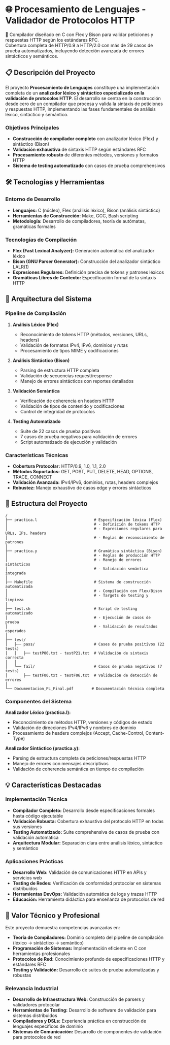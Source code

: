 # 🌐 Procesamiento de Lenguajes - Validador de Protocolos HTTP

📌 Compilador diseñado en C con Flex y Bison para validar peticiones y respuestas HTTP según los estándares RFC.  
Cobertura completa de HTTP/0.9 a HTTP/2.0 con más de 29 casos de prueba automatizados, incluyendo detección avanzada de errores sintácticos y semánticos.

## 📋 Descripción del Proyecto

El proyecto **Procesamiento de Lenguajes** constituye una implementación completa de un **analizador léxico y sintáctico especializado en la validación de protocolos HTTP**. El desarrollo se centra en la construcción desde cero de un compilador que procesa y valida la sintaxis de peticiones y respuestas HTTP, implementando las fases fundamentales de análisis léxico, sintáctico y semántico.

### Objetivos Principales
- **Construcción de compilador completo** con analizador léxico (Flex) y sintáctico (Bison)
- **Validación exhaustiva** de sintaxis HTTP según estándares RFC
- **Procesamiento robusto** de diferentes métodos, versiones y formatos HTTP
- **Sistema de testing automatizado** con casos de prueba comprehensivos

## 🛠️ Tecnologías y Herramientas

### Entorno de Desarrollo
- **Lenguajes:** C (núcleo), Flex (análisis léxico), Bison (análisis sintáctico)
- **Herramientas de Construcción:** Make, GCC, Bash scripting
- **Metodología:** Desarrollo de compiladores, teoría de autómatas, gramáticas formales

### Tecnologías de Compilación
- **Flex (Fast Lexical Analyzer):** Generación automática del analizador léxico
- **Bison (GNU Parser Generator):** Construcción del analizador sintáctico LALR(1)
- **Expresiones Regulares:** Definición precisa de tokens y patrones léxicos
- **Gramáticas Libres de Contexto:** Especificación formal de la sintaxis HTTP

## 🔧 Arquitectura del Sistema

### Pipeline de Compilación
1. **Análisis Léxico (Flex)**
   - Reconocimiento de tokens HTTP (métodos, versiones, URLs, headers)
   - Validación de formatos IPv4, IPv6, dominios y rutas
   - Procesamiento de tipos MIME y codificaciones

2. **Análisis Sintáctico (Bison)**
   - Parsing de estructura HTTP completa
   - Validación de secuencias request/response
   - Manejo de errores sintácticos con reportes detallados

3. **Validación Semántica**
   - Verificación de coherencia en headers HTTP
   - Validación de tipos de contenido y codificaciones
   - Control de integridad de protocolos

4. **Testing Automatizado**
   - Suite de 22 casos de prueba positivos
   - 7 casos de prueba negativos para validación de errores
   - Script automatizado de ejecución y validación

### Características Técnicas
- **Cobertura Protocolar:** HTTP/0.9, 1.0, 1.1, 2.0
- **Métodos Soportados:** GET, POST, PUT, DELETE, HEAD, OPTIONS, TRACE, CONNECT
- **Validación Avanzada:** IPv4/IPv6, dominios, rutas, headers complejos
- **Robustez:** Manejo exhaustivo de casos edge y errores sintácticos

## 📁 Estructura del Proyecto

```
/
├── practica.l                         # Especificación léxica (Flex)
│                                      # - Definición de tokens HTTP
│                                      # - Expresiones regulares para URLs, IPs, headers
│                                      # - Reglas de reconocimiento de patrones
│
├── practica.y                         # Gramática sintáctica (Bison)
│                                      # - Reglas de producción HTTP
│                                      # - Manejo de errores sintácticos
│                                      # - Validación semántica integrada
│
├── Makefile                           # Sistema de construcción automatizada
│                                      # - Compilación con Flex/Bison
│                                      # - Targets de testing y limpieza
│
├── test.sh                            # Script de testing automatizado
│                                      # - Ejecución de casos de prueba
│                                      # - Validación de resultados esperados
│
├── test/
│   ├── pass/                          # Cases de prueba positivos (22 tests)
│   │   ├── testP00.txt - testP21.txt  # Validación de sintaxis correcta
│   │
│   └── fail/                          # Casos de prueba negativos (7 tests)
│       ├── testF00.txt - testF06.txt  # Validación de detección de errores
│
└── Documentacion_PL_Final.pdf        # Documentación técnica completa
```

### Componentes del Sistema

**Analizador Léxico (practica.l):**
- Reconocimiento de métodos HTTP, versiones y códigos de estado
- Validación de direcciones IPv4/IPv6 y nombres de dominio
- Procesamiento de headers complejos (Accept, Cache-Control, Content-Type)

**Analizador Sintáctico (practica.y):**
- Parsing de estructura completa de peticiones/respuestas HTTP
- Manejo de errores con mensajes descriptivos
- Validación de coherencia semántica en tiempo de compilación

## 💡 Características Destacadas

### Implementación Técnica
- **Compilador Completo:** Desarrollo desde especificaciones formales hasta código ejecutable
- **Validación Robusta:** Cobertura exhaustiva del protocolo HTTP en todas sus versiones
- **Testing Automatizado:** Suite comprehensiva de casos de prueba con validación automática
- **Arquitectura Modular:** Separación clara entre análisis léxico, sintáctico y semántico

### Aplicaciones Prácticas
- **Desarrollo Web:** Validación de comunicaciones HTTP en APIs y servicios web
- **Testing de Redes:** Verificación de conformidad protocolar en sistemas distribuidos
- **Herramientas DevOps:** Validación automática de logs y trazas HTTP
- **Educación:** Herramienta didáctica para enseñanza de protocolos de red

## 🎯 Valor Técnico y Profesional

Este proyecto demuestra competencias avanzadas en:
- **Teoría de Compiladores:** Dominio completo del pipeline de compilación (léxico → sintáctico → semántico)
- **Programación de Sistemas:** Implementación eficiente en C con herramientas profesionales
- **Protocolos de Red:** Conocimiento profundo de especificaciones HTTP y estándares RFC
- **Testing y Validación:** Desarrollo de suites de prueba automatizadas y robustas

### Relevancia Industrial
- **Desarrollo de Infraestructura Web:** Construcción de parsers y validadores protocolar
- **Herramientas de Testing:** Desarrollo de software de validación para sistemas distribuidos
- **Compiladores y DSLs:** Experiencia práctica en construcción de lenguajes específicos de dominio
- **Sistemas de Comunicación:** Desarrollo de componentes de validación para protocolos de red